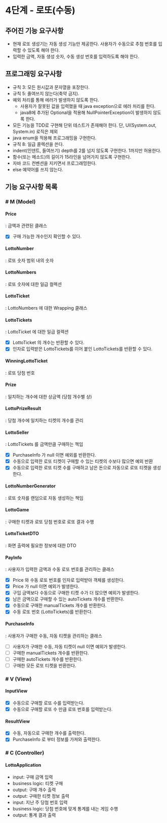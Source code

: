 # 4단계 - 로또(수동)
## 주어진 기능 요구사항
- 현재 로또 생성기는 자동 생성 기능만 제공한다. 사용자가 수동으로 추첨 번호를 입력할 수 있도록 해야 한다.
- 입력한 금액, 자동 생성 숫자, 수동 생성 번호를 입력하도록 해야 한다.

## 프로그래밍 요구사항
- 규칙 3: 모든 원시값과 문자열을 포장한다.
- 규칙 5: 줄여쓰지 않는다(축약 금지).
- 예외 처리를 통해 에러가 발생하지 않도록 한다.
    - 사용자가 잘못된 값을 입력했을 때 java exception으로 에러 처리를 한다.
    - java8에 추가된 Optional을 적용해 NullPointerException이 발생하지 않도록 한다.
- 모든 기능을 TDD로 구현해 단위 테스트가 존재해야 한다. 단, UI(System.out, System.in) 로직은 제외
- java enum을 적용해 프로그래밍을 구현한다.
- 규칙 8: 일급 콜렉션을 쓴다.
- indent(인덴트, 들여쓰기) depth를 2를 넘지 않도록 구현한다. 1까지만 허용한다.
- 함수(또는 메소드)의 길이가 15라인을 넘어가지 않도록 구현한다.
- 자바 코드 컨벤션을 지키면서 프로그래밍한다.
- else 예약어를 쓰지 않는다.

## 기능 요구사항 목록 
### # M (Model)
#### Price
: 금액과 관련된 클래스
- [x] 구매 가능한 개수인지 확인할 수 있다. 

#### LottoNumber
: 로또 숫자 범위 내의 숫자 

#### LottoNumbers
: 로또 숫자에 대한 일급 컬렉션 

#### LottoTicket
: LottoNumbers 에 대한 Wrapping 클래스 

#### LottoTickets
: LottoTicket 에 대한 일급 컬렉션
- [x] LottoTicket 의 개수는 반환할 수 있다.
- [x] 인자로 입력받은 LottoTickets를 이어 붙인 LottoTickets를 반환할 수 있다.

#### WinningLottoTicket
: 로또 당첨 번호 
    
#### Prize
: 일치하는 개수에 대한 상금액 (당첨 개수별 상)

#### LottoPrizeResult
: 당첨 개수에 일치하는 티켓의 개수를 관리 

#### LottoSeller
: LottoTickets 를 금액만큼 구매하는 책임 
- [x] PurchaseInfo 가 null 이면 예외를 반환한다.
- [x] 수동으로 입력한 로또 티켓이 구매할 수 있는 티켓의 수보다 많으면 예외 반환
- [x] 수동으로 입력한 로또 티켓 수를 구매하고 남은 돈으로 자동으로 로또 티켓을 생성한다.

#### LottoNumberGenerator
: 로또 숫자를 랜덤으로 자동 생성하는 책임 

#### LottoGame 
: 구매한 티켓과 로또 당첨 번호로 로또 결과 수행 

#### LottoTicketDTO
: 화면 출력에 필요한 정보에 대한 DTO

#### PayInfo
: 사용자가 입력한 금액과 수동 로또 번호를 관리하는 클래스
- [x] Price 와 수동 로또 번호를 인자로 입력받아 객체를 생성한다. 
- [x] Price 가 null 이면 예외가 발생한다.
- [x] 구입 금액보다 수동으로 구매한 티켓 수가 더 많으면 예외가 발생한다.
- [x] 남은 금액으로 구매할 수 있는 autoTickets 개수를 반환한다.
- [x] 수동으로 구매한 manualTickets 개수를 반환한다.
- [x] 수동 로또 번호 (LottoTickets)를 반환한다.

#### PurchaseInfo
: 사용자가 구매한 수동, 자동 티켓을 관리하는 클래스 
- [ ] 사용자가 구매한 수동, 자동 티켓이 null 이면 예외가 발생한다.
- [ ] 구매한 manualTickets 개수를 반환한다.
- [ ] 구매한 autoTickets 개수를 반환한다.
- [ ] 구매한 모든 로또 티켓을 반환한다. 

### # V (View)
#### InputView
- [x] 수동으로 구매할 로또 수를 입력받는다.
- [x] 수동으로 구매할 로또 수 만큼 로또 번호를 입력받는다.

#### ResultView
- [x] 수동, 자동으로 구매한 개수를 출력한다. 
- [x] PurchaseInfo 로 부터 정보를 가져와 출력한다.

### # C (Controller)
#### LottoApplication
- input: 구매 금액 입력
- business logic: 티켓 구매  
- output: 구매 개수 출력
- output: 구매한 티켓 정보 출력 
- input: 지난 주 당첨 번호 입력
- business logic: 당첨 번호에 맞게 통계를 내는 게임 수행 
- output: 통계 결과 출력 

